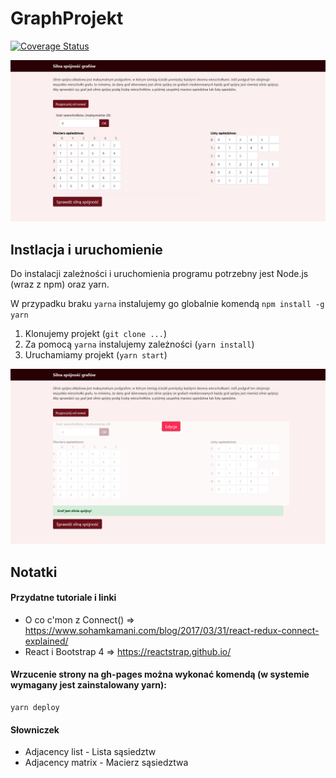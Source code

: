 # GraphProjekt
[![Coverage Status](https://coveralls.io/repos/github/ZielonyBuszmen/GraphProjekt/badge.svg?branch=master)](https://coveralls.io/github/ZielonyBuszmen/GraphProjekt?branch=master)


![first photo of project](graphProjekt_1.png)

## Instlacja i uruchomienie
Do instalacji zależności i uruchomienia programu potrzebny jest Node.js (wraz z npm) oraz yarn.

W przypadku braku `yarna` instalujemy go globalnie komendą `npm install -g yarn`

1. Klonujemy projekt (`git clone ...`)
2. Za pomocą `yarna` instalujemy zależności (`yarn install`)
3. Uruchamiamy projekt (`yarn start`)


![first photo of project](graphProjekt_2.png)


## Notatki
#### Przydatne tutoriale i linki

- O co c'mon z Connect() => https://www.sohamkamani.com/blog/2017/03/31/react-redux-connect-explained/
- React i Bootstrap 4 => https://reactstrap.github.io/

#### Wrzucenie strony na gh-pages można wykonać komendą (w systemie wymagany jest zainstalowany yarn):
```
yarn deploy
```

#### Słowniczek
 - Adjacency list - Lista sąsiedztw
 - Adjacency matrix - Macierz sąsiedztwa